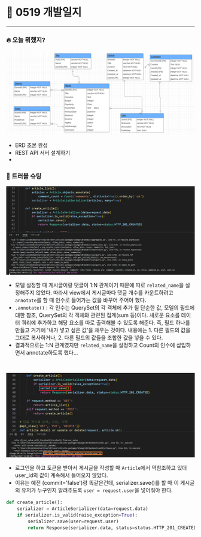 # 📑 0519 개발일지

<hr>

### 🔥 오늘 뭐했지?

![Untitled](0519%EA%B0%9C%EB%B0%9C%EC%9D%BC%EC%A7%80.assets/Untitled.png)

- ERD 초본 완성
- REST API 서버 설계하기
- <br>

### 👊 트러블 슈팅

![image-20220520000716273](0519%EA%B0%9C%EB%B0%9C%EC%9D%BC%EC%A7%80.assets/image-20220520000716273.png)

- 모델 설정할 때 게시글이랑 댓글이 1:N 관계이기 때문에 따로 `related_name`을 설정해주지 않았다. 따라서 view에서 게시글마다 댓글 개수를 카운트하려고 `annotate`를 할 때 인수로 들어가는 값을 바꾸어 주어야 했다. 
- `.annotate()` : 각 인수는 QuerySet의 각 객체에 추가 될 단순한 값, 모델의 필드에 대한 참조, QuerySet의 각 객체와 관련된 집계(sum 등)이다.  새로운 요소를 데이터 쿼리에 추가하고 해당 요소를 따로 출력해볼 수 있도록 해준다. 즉, 필드 하나를 만들고 거기에 '내가 넣고 싶은 값'을 채우는 것이다. 내용에는 1. 다른 필드의 값을 그대로 복사하거나, 2. 다른 필드의 값들을 조합한 값을 넣을 수 있다. 
- 결과적으로는 1:N 관계였지만 `related_name`을 설정하고 Count의 인수에 삽입하면서 annotate하도록 했다... 

<br>

![1](0519%EA%B0%9C%EB%B0%9C%EC%9D%BC%EC%A7%80.assets/1.png)

- 로그인을 하고 토큰을 받아서 게시글을 작성할 때 `Article`에서 역참조하고 있더 user_id의 값이 계속해서 들어오지 않았다.
- 이유는 예전 (commit='false')랑 똑같은건데, serializer.save()를 할 때 이 게시글의 유저가 누구인지 알려주도록 `user = request.user`을 넣어줘야 한다. 

```python
def create_article():
    serializer = ArticleSerializer(data=request.data)
    if serializer.is_valid(raise_exception=True):
        serializer.save(user=request.user)
        return Response(serializer.data, status=status.HTTP_201_CREATED)
```

 